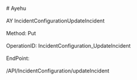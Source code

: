 <br>#     Ayehu</br>
<br>AY IncidentConfigurationUpdateIncident</br>
<br>Method: Put</br>
<br>OperationID: IncidentConfiguration_UpdateIncident</br>
<br>EndPoint:</br>
<br>/API/IncidentConfiguration/updateIncident</br>
